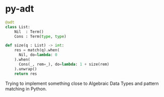 # py-adt

```python
@adt
class List: 
    Nil  : Term()
    Cons : Term(type, type)

def size(q : List) -> int:
    res = match(q).when(
      Nil, do=lambda: 0
    ).when(
      Cons(_, rem=_), do=lambda: 1 + size(rem)
    ).unwrap()
    return res
```

Trying to implement something close to Algebraic Data Types and pattern matching in Python.


